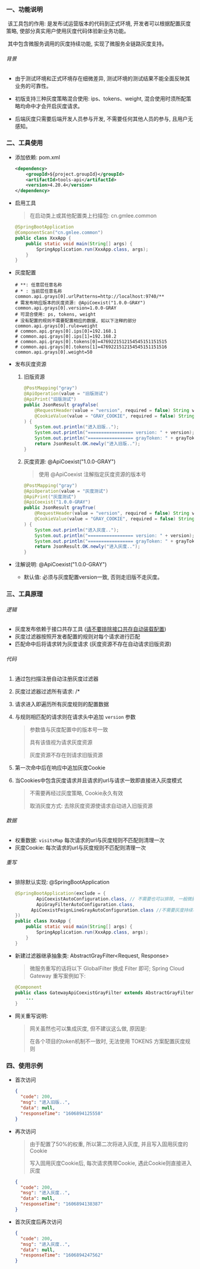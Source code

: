 ### 一、功能说明

​		该工具包的作用: 是发布试运营版本的代码到正式环境, 开发者可以根据配置灰度策略, 使部分真实用户使用灰度代码体验新业务功能。

​		其中包含微服务调用的灰度持续功能, 实现了微服务全链路灰度支持。

###### 背景

- 由于测试环境和正式环境存在细微差异, 测试环境的测试结果不能全面反映其业务的可靠性。

- 初版支持三种灰度策略混合使用: ips、tokens、weight, 混合使用时须所配策略均命中才会开启灰度请求。

- 后端灰度只需要后端开发人员参与开发, 不需要任何其他人员的参与, 且用户无感知。

  



### 二、工具使用

- 添加依赖: pom.xml

  ```xml
  <dependency>
      <groupId>${project.groupId}</groupId>
      <artifactId>tools-api</artifactId>
      <version>4.20.4</version>
  </dependency>
  ```

- 启用工具

  > 在启动类上或其他配置类上扫描包: cn.gmlee.common

  ```java
  @SpringBootApplication
  @ComponentScan("cn.gmlee.common")
  public class XxxApp {
      public static void main(String[] args) {
          SpringApplication.run(XxxApp.class, args);
      }
  }
  ```

- 灰度配置

  ```properties
  # **: 任意层任意名称
  # * : 当前层任意名称
  common.api.grays[0].urlPatterns=http://localhost:9740/**
  # 需发布响应版本的灰度资源: @ApiCoexist("1.0.0-GRAY")
  common.api.grays[0].version=1.0.0-GRAY
  # 可混合使用: ps, tokens, weight
  # 没有配置的规则不需要配置相应的数据, 如以下注释的部分
  common.api.grays[0].rule=weight
  # common.api.grays[0].ips[0]=192.168.1
  # common.api.grays[0].ips[1]=192.168.2
  # common.api.grays[0].tokens[0]=4769221512154545151151515
  # common.api.grays[0].tokens[1]=4769221512154545151151516
  common.api.grays[0].weight=50
  ```

  

- 发布灰度资源

  1. 旧版资源

      ```java
      @PostMapping("gray")
      @ApiOperation(value = "旧版测试")
      @ApiPrint("旧版测试")
      public JsonResult grayFalse(
          @RequestHeader(value = "version", required = false) String version,
          @CookieValue(value = "GRAY_COOKIE", required = false) String grayToken
      ) {
          System.out.println("进入旧版..");
          System.out.println("================= version: " + version);
          System.out.println("================= grayToken: " + grayToken);
          return JsonResult.OK.newly("进入旧版..");
      }
      ```

  2. 灰度资源: @ApiCoexist("1.0.0-GRAY")

      > 使用 @ApiCoexist 注解指定灰度资源的版本号
      
      ```java
      @PostMapping("gray")
      @ApiOperation(value = "灰度测试")
      @ApiPrint("灰度测试")
      @ApiCoexist("1.0.0-GRAY")
      public JsonResult grayTrue(
          @RequestHeader(value = "version", required = false) String version,
          @CookieValue(value = "GRAY_COOKIE", required = false) String grayToken
      ) {
          System.out.println("进入灰度..");
          System.out.println("================= version: " + version);
          System.out.println("================= grayToken: " + grayToken);
          return JsonResult.OK.newly("进入灰度..");
      }
      ```

- 注解说明: @ApiCoexist("1.0.0-GRAY")

  - 默认值: 必须与灰度配置version一致, 否则走旧版不走灰度。



### 三、工具原理

###### 逻辑

- 灰度发布依赖于接口共存工具 (<u>请不要排除接口共存自动装载配置</u>)
- 灰度过滤器按照开发者配置的规则对每个请求进行匹配
- 匹配命中后将请求转为灰度请求 (灰度资源不存在自动请求旧版资源)



###### 代码

1. 通过包扫描注册自动注册灰度过滤器

2. 灰度过滤器过滤所有请求: /*

3. 请求进入即遍历所有灰度规则的配置数据

4. 与规则相匹配的请求则在请求头中追加 `version` 参数

   > 参数值与灰度配置中的版本号一致
   >
   > 具有该值视为请求灰度资源
   >
   > 灰度资源不存在则请求旧版资源

5. 第一次命中后在响应中追加灰度Cookie

6. 当Cookies中包含灰度请求并且请求的url与请求一致即直接进入灰度模式

   > 不需要再经过灰度策略, Cookie永久有效
   >
   > 取消灰度方式: 去除灰度资源使请求自动进入旧版资源



###### 数据

- 权重数据: `visitsMap` 每次请求的url与灰度规则不匹配则清理一次
- 灰度Cookie: 每次请求的url与灰度规则不匹配则清理一次



###### 重写

- 排除默认实现: @SpringBootApplication

  ```java
  @SpringBootApplication(exclude = {
          ApiCoexistAutoConfiguration.class, // 不需要也可以排除, 一般微服务会留下, 网关等服务会排除
          ApiGrayFilterAutoConfiguration.class,
      	ApiCoexistFeignLineGrayAutoConfiguration.class //不需要灰度持续功能可以排除: 全链路灰度的支撑
  })
  public class XxxApp {
      public static void main(String[] args) {
          SpringApplication.run(XxxApp.class, args);
      }
  }
  ```

- 新建过滤器继承抽象类: AbstractGrayFilter<Request, Response>

  > 微服务重写的话将以下 GlobalFilter 换成 Filter 即可; Spring Cloud Gateway 重写案例如下: 

  ```java
  @Component
  public class GatewayApiCoexistGrayFilter extends AbstractGrayFilter<ServerHttpRequest, ServerHttpResponse> implements GlobalFilter { 
      ...
  }
  ```

- 网关重写说明: 

  > 网关虽然也可以集成灰度, 但不建议这么做, 原因是: 
  >
  > 在各个项目的token机制不一致时, 无法使用 TOKENS 方案配置灰度规则



### 四、使用示例

- 首次访问

  ```json
  {
    "code": 200,
    "msg": "进入旧版..",
    "data": null,
    "responseTime": "1606894125558"
  }
  ```

- 再次访问

  > 由于配置了50%的权重, 所以第二次将进入灰度, 并且写入固用灰度的Cookie
  >
  > 写入固用灰度Cookie后, 每次请求携带Cookie, 遇此Cookie则直接进入灰度

  ```json
  {
    "code": 200,
    "msg": "进入灰度..",
    "data": null,
    "responseTime": "1606894138387"
  }
  ```

- 首次灰度后再次访问

  ```json
  {
    "code": 200,
    "msg": "进入灰度..",
    "data": null,
    "responseTime": "1606894247562"
  }
  ```
